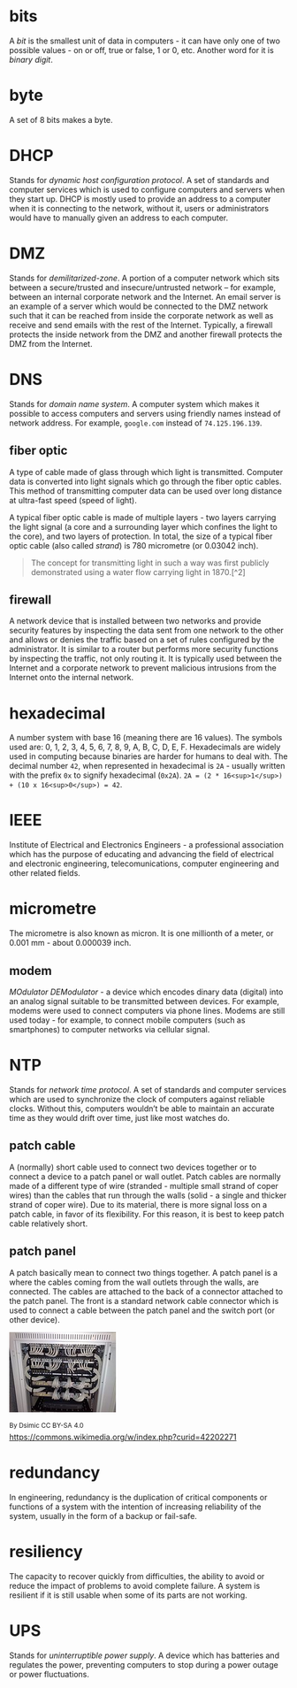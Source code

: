 # bits
A *bit* is the smallest unit of data in computers - it can have only one of two
possible values - on or off, true or false, 1 or 0, etc. Another word for it 
is *binary digit*.

# byte
A set of 8 bits makes a byte.

# DHCP
Stands for *dynamic host configuration protocol*. A set of standards and computer 
services which is used to configure computers and servers when they start up. 
DHCP is mostly used to provide an address to a computer when it is connecting 
to the network, without it, users or administrators would have to manually given 
an address to each computer.

# DMZ
Stands for *demilitarized-zone*. A portion of a computer network which sits 
between a secure/trusted and insecure/untrusted network – for example, between 
an internal corporate network and the Internet. An email server is an example 
of a server which would be connected to the DMZ network such that it can be 
reached from inside the corporate network as well as receive and send emails 
with the rest of the Internet. Typically, a firewall protects the inside network 
from the DMZ and another firewall protects the DMZ from the Internet.

# DNS
Stands for *domain name system*. A computer system which makes it possible to 
access computers and servers using friendly names instead of network address. 
For example, `google.com` instead of `74.125.196.139`.

## fiber optic
A type of cable made of glass through which light is transmitted. Computer data 
is converted into light signals which go through the fiber optic cables. This 
method of transmitting computer data can be used over long distance at 
ultra-fast speed (speed of light).

A typical fiber optic cable is made of multiple layers - two layers carrying
the light signal (a core and a surrounding layer which confines the light to 
the core), and two layers of protection. In total, the size of a typical fiber 
optic cable (also called *strand*) is 780 micrometre (or 0.03042 inch).

> The concept for transmitting light in such a way was first publicly 
> demonstrated using a water flow carrying light in 1870.[^2]


## firewall
A network device that is installed between two networks and provide security 
features by inspecting the data sent from one network to the other and allows or 
denies the traffic based on a set of rules configured by the administrator. It 
is similar to a router but performs more security functions by inspecting the 
traffic, not only routing it. It is typically used between the Internet and a 
corporate network to prevent malicious intrusions from the Internet onto the 
internal network.

# hexadecimal
A number system with base 16 (meaning there are 16 values). The symbols used 
are: 0, 1, 2, 3, 4, 5, 6, 7, 8, 9, A, B, C, D, E, F. Hexadecimals are widely
used in computing because binaries are harder for humans to deal with. The 
decimal number `42`, when represented in hexadecimal is `2A` - usually written 
with the prefix `0x` to signify hexadecimal (`0x2A`). 
`2A = (2 * 16<sup>1</sup>) + (10 x 16<sup>0</sup>) = 42`.

# IEEE
Institute of Electrical and Electronics Engineers - a professional association
which has the purpose of educating and advancing the field of electrical and 
electronic engineering, telecomunications, computer engineering and other 
related fields.

# micrometre
The micrometre is also known as micron. It is one millionth of a meter, or 
0.001 mm - about 0.000039 inch.

## modem
*MOdulator DEModulator* - a device which encodes dinary data (digital) into an 
analog signal suitable to be transmitted between devices. For example, modems
were used to connect computers via phone lines. Modems are still used today - 
for example, to connect mobile computers (such as smartphones) to computer 
networks via cellular signal.

# NTP
Stands for *network time protocol*. A set of standards and computer services 
which are used to synchronize the clock of computers against reliable clocks. 
Without this, computers wouldn’t be able to maintain an accurate time as they 
would drift over time, just like most watches do.

## patch cable
A (normally) short cable used to connect two devices together or to connect a 
device to a patch panel or wall outlet. Patch cables are normally made of a 
different type of wire (stranded - multiple small strand of coper wires) than 
the cables that run through the walls (solid - a single and thicker strand of 
coper wire). Due to its material, there is more signal loss on a patch cable,
in favor of its flexibility. For this reason, it is best to keep patch cable
relatively short.

## patch panel 
A patch basically mean to connect two things together. A patch panel is a where
the cables coming from the wall outlets through the walls, are connected. The
cables are attached to the back of a connector attached to the patch panel. The
front is a standard network cable connector which is used to connect a cable
between the patch panel and the switch port (or other device).

![A patch panel and some switches](diagrams/patch-panel.jpg)

<sup>By Dsimic CC BY-SA 4.0</sup><br>
https://commons.wikimedia.org/w/index.php?curid=42202271

# redundancy
In engineering, redundancy is the duplication of critical components or 
functions of a system with the intention of increasing reliability of the 
system, usually in the form of a backup or fail-safe.

# resiliency
The capacity to recover quickly from difficulties, the ability to avoid or 
reduce the impact of problems to avoid complete failure. A system is resilient 
if it is still usable when some of its parts are not working. 

# UPS
Stands for *uninterruptible power supply*. A device which has batteries and 
regulates the power, preventing computers to stop during a power outage or power 
fluctuations.

